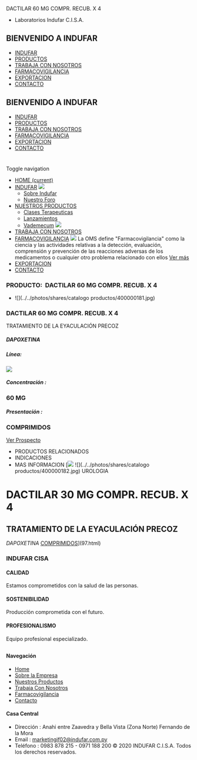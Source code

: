 DACTILAR 60 MG COMPR. RECUB. X 4
- Laboratorios Indufar C.I.S.A.
## BIENVENIDO A INDUFAR
* [INDUFAR](96.html#)
* [PRODUCTOS](96.html#)
* [TRABAJA CON NOSOTROS](96.html#)
* [FARMACOVIGILANCIA](96.html#)
* [EXPORTACION](96.html#)
* [CONTACTO](96.html#)
## BIENVENIDO A INDUFAR
* [INDUFAR](../../index.html)
* [PRODUCTOS](../../productos.html)
* [TRABAJA CON NOSOTROS](../../trabaja_con_nosotros.html)
* [FARMACOVIGILANCIA](../../farmacovigilancia.html)
* [EXPORTACION](../../exportacion.html)
* [CONTACTO](../../contacto.html)
# 
Toggle navigation
* [HOME (current)](../../index.html)
* [INDUFAR](96.html#) 
  [![ ](../../photos/shares/Sistema/Menu/indufar_menul.jpg)](../../institucional.html)
  - [Sobre Indufar](../../institucional.html)
  - [Nuestro Foro](../../blog.html)
* [NUESTROS PRODUCTOS](96.html#) 
  - [Clases Terapeuticas](../clases_terapeuticas.html)
  - [Lanzamientos](../lanzamientos.html)
  - [Vademecum](../../productos.html)
  [![ ](../../photos/shares/Sistema/Menu/productos.png)](../../productos.html)
* [TRABAJA CON NOSOTROS](../../trabaja_con_nosotros.html)
* [FARMACOVIGILANCIA](96.html#) 
  [![ ](../../photos/shares/Sistema/Menu/TUBOS.png)](../../farmacovigilancia.html)
  La OMS define "Farmacovigilancia" como la ciencia y las actividades relativas a la detección, evaluación, comprensión y prevención de las reacciones adversas de los medicamentos o cualquier otro problema relacionado con ellos
  [Ver más](../../farmacovigilancia.html)
* [EXPORTACION](../../exportacion.html)
* [CONTACTO](../../contacto.html)
### PRODUCTO:  DACTILAR 60 MG COMPR. RECUB. X 4
* ![](../../photos/shares/catalogo productos/400000181.jpg)
### **DACTILAR 60 MG COMPR. RECUB. X 4**
TRATAMIENTO DE LA EYACULACIÓN PRECOZ
##### **DAPOXETINA**
##### **Línea:**
[![](../../photos/shares/Laboratorios/lab_medical.png)](../linea/2.html)
##### **Concentración :**
### 60 MG
##### **Presentación :**
### COMPRIMIDOS
[Ver Prospecto](https://www.indufar.com.py/files/shares/prospectos/400000181.pdf)
* PRODUCTOS RELACIONADOS
* INDICACIONES
* MAS INFORMACION
[![](../../photos/shares/Laboratorios/lab_medical.png)
![](../../photos/shares/catalogo productos/400000182.jpg)
UROLOGIA
# DACTILAR 30 MG COMPR. RECUB. X 4
## TRATAMIENTO DE LA EYACULACIÓN PRECOZ
*DAPOXETINA*
[COMPRIMIDOS](96.html#)](97.html)
### INDUFAR CISA
#### CALIDAD
Estamos comprometidos con la salud de las personas.
#### SOSTENIBILIDAD
Producción comprometida con el futuro.
#### PROFESIONALISMO
Equipo profesional especializado.
## 
#### Navegación
* [Home](../../index.html)
* [Sobre la Empresa](../../institucional.html)
* [Nuestros Productos](../../productos.html)
* [Trabaja Con Nosotros](../../trabaja_con_nosotros.html)
* [Farmacovigilancia](../../farmacovigilancia.html)
* [Contacto](../../contacto.html)
#### Casa Central
* Dirección : Anahi entre Zaavedra y Bella Vista (Zona Norte) Fernando de la Mora
* Email : [marketingif02@indufar.com.py](mailto:marketingif02@indufar.com.py)
* Teléfono : 0983 878 215 - 0971 188 200
© 2020 INDUFAR C.I.S.A. Todos los derechos reservados.